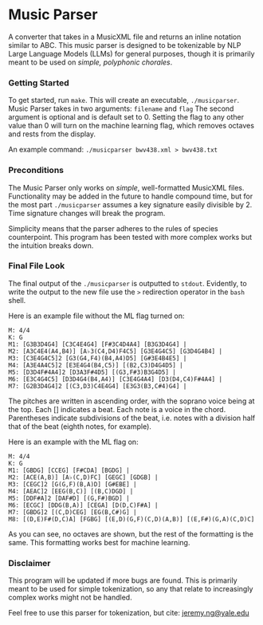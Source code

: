 # Music Parser
A converter that takes in a MusicXML file and returns an inline notation similar to ABC. 
This music parser is designed to be tokenizable by NLP Large Language Models (LLMs) for general purposes, though
it is primarily meant to be used on _simple, polyphonic chorales_.

### Getting Started
To get started, run ```make```. This will create an executable, ```./musicparser```.
Music Parser takes in two arguments: ```filename``` and ```flag``` The second argument is optional and is default set to 0. Setting the flag to any other value than 0 will turn on the machine learning flag, which removes octaves and rests from the display.

An example command: ```./musicparser bwv438.xml > bwv438.txt```

### Preconditions
The Music Parser only works on _simple_, well-formatted MusicXML files. Functionality may be added in the future to handle compound time,
but for the most part ```./musicparser``` assumes a key signature easily divisible by 2. Time signature changes will break the program.

Simplicity means that the parser adheres to the rules of species counterpoint. This program has been tested with more complex works but the 
intuition breaks down.

### Final File Look
The final output of the ```./musicparser``` is outputted to ```stdout```. Evidently, to write the output to the new file use
the ```>``` redirection operator in the ```bash``` shell.

Here is an example file without the ML flag turned on:
```
M: 4/4
K: G
M1: [G3B3D4G4] [C3C4E4G4] [F#3C4D4A4] [B3G3D4G4] |
M2: [A3C4E4(A4,B4)] [A♭3(C4,D4)F4C5] [G3E4G4C5] [G3D4G4B4] |
M3: [C3E4G4C5]2 [G3(G4,F4)(B4,A4)D5] [G#3E4B4E5] |
M4: [A3E4A4C5]2 [E3E4G4(B4,C5)] [(B2,C3)D4G4D5] |
M5: [D3D4F#4A4]2 [D3A3F#4D5] [(G3,F#3)B3G4D5] |
M6: [E3C4G4C5] [D3D4G4(B4,A4)] [C3E4G4A4] [D3(D4,C4)F#4A4] |
M7: [G2B3D4G4]2 [(C3,D3)C4E4G4] [E3G3(B3,C#4)G4] |
```
The pitches are written in ascending order, with the soprano voice being at the top. Each [] indicates a beat. Each note is a voice in the chord. Parentheses indicate subdivisions of the beat, i.e. notes with a division half that of the beat (eighth notes, for example).

Here is an example with the ML flag on:
```
M: 4/4
K: G
M1: [GBDG] [CCEG] [F#CDA] [BGDG] |
M2: [ACE(A,B)] [A♭(C,D)FC] [GEGC] [GDGB] |
M3: [CEGC]2 [G(G,F)(B,A)D] [G#EBE] |
M4: [AEAC]2 [EEG(B,C)] [(B,C)DGD] |
M5: [DDF#A]2 [DAF#D] [(G,F#)BGD] |
M6: [ECGC] [DDG(B,A)] [CEGA] [D(D,C)F#A] |
M7: [GBDG]2 [(C,D)CEG] [EG(B,C#)G] |
M8: [(D,E)F#(D,C)A] [FGBG] [(E,D)(G,F)(C,D)(A,B)] [(E,F#)(G,A)(C,D)C]
```
As you can see, no octaves are shown, but the rest of the formatting is the same. This formatting works best for machine learning.

### Disclaimer
This program will be updated if more bugs are found. This is primarily meant to be used for simple tokenization, so any that relate to 
increasingly complex works might not be handled.

Feel free to use this parser for tokenization, but cite: jeremy.ng@yale.edu
